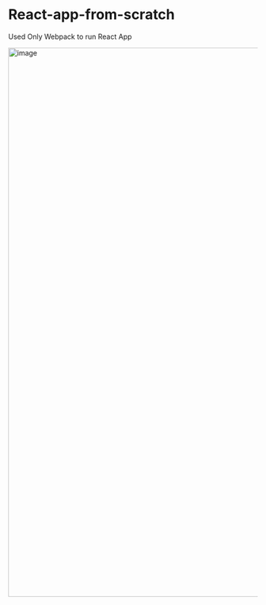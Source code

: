 # React-app-from-scratch

Used Only Webpack to run React App 

<img width="1108" alt="image" src="https://github.com/abhinavlohia/React-app-from-scratch/assets/59476093/cdbcccf3-0b18-48d5-9003-b73b0179d313">
